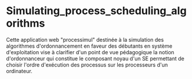 # Simulating_process_scheduling_algorithms

Cette application web "processimul" destinée à la simulation des algorithmes 
d'ordonnancement en faveur des débutants en système d'exploitation vise à 
clarifier d'un point de vue pédagogique la notion d'ordonnanceur qui constitue le 
composant noyau d'un SE permettant de choisir l'ordre d'exécution des processus 
sur les processeurs d'un ordinateur.

